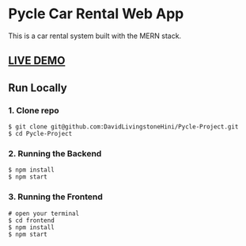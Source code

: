 # Pycle Car Rental Web App

This is a car rental system built with the MERN stack.

## [LIVE DEMO](https://pycle.herokuapp.com/)


## Run Locally

### 1. Clone repo

```
$ git clone git@github.com:DavidLivingstoneHini/Pycle-Project.git
$ cd Pycle-Project
```

### 2. Running the Backend

```
$ npm install
$ npm start
```

### 3. Running the Frontend

```
# open your terminal
$ cd frontend
$ npm install
$ npm start
```
